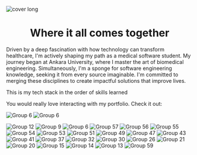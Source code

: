 ![cover long](https://github.com/augusta-dev/augusta-dev/assets/109660213/5144a3e2-ef6d-42d6-899a-60cb0179379c)
<h1 align='center'>Where it all comes together</h1>
<p>Driven by a deep fascination with how technology can transform healthcare, I'm actively shaping my path as a medical software student. My journey began at Ankara University, where I master the art of biomedical engineering. Simultaneously, I'm a sponge for software engineering knowledge, seeking it from every source imaginable. I'm committed to merging these disciplines to create impactful solutions that improve lives.</p>
This is my tech stack in the order of skills learned

You would really love interacting with my portfolio. Check it out: 


![Group 6](https://github.com/augusta-dev/augusta-dev/assets/109660213/7a8b14c9-6b4d-45a9-894a-faf567182711)
![Group 6](https://github.com/augusta-dev/augusta-dev/assets/109660213/7138903e-efdc-4316-815f-f4141cd6bb51)


![Group 12](https://github.com/augusta-dev/augusta-dev/assets/109660213/844bdf21-9770-4a4d-9825-a73de114a821)
![Group 9](https://github.com/augusta-dev/augusta-dev/assets/109660213/eb9ac4e7-d611-404a-ac52-6e54af49d640)
![Group 6](https://github.com/augusta-dev/augusta-dev/assets/109660213/aff87865-9d7c-4f12-9b51-8447dfed1b88)
![Group 57](https://github.com/augusta-dev/augusta-dev/assets/109660213/841f8219-25f0-4073-9fb4-2b942dffb185)
![Group 56](https://github.com/augusta-dev/augusta-dev/assets/109660213/dcbde825-43d5-4af6-8bc3-f8a7ef76fd17)
![Group 55](https://github.com/augusta-dev/augusta-dev/assets/109660213/99efa9bb-4b73-4494-aa5d-cbc0da799899)
![Group 54](https://github.com/augusta-dev/augusta-dev/assets/109660213/0e3da3b7-9094-4447-be7e-5ea622b485b3)
![Group 53](https://github.com/augusta-dev/augusta-dev/assets/109660213/65ff5b51-5c9c-4ce1-8766-ff8e162f3e0f)
![Group 51](https://github.com/augusta-dev/augusta-dev/assets/109660213/f9f873c8-9160-41c9-89b6-33ddb4dcfcf5)
![Group 49](https://github.com/augusta-dev/augusta-dev/assets/109660213/77366a37-cd2a-445c-8cb9-0960826a0ee1)
![Group 47](https://github.com/augusta-dev/augusta-dev/assets/109660213/9148251b-d0d5-4971-8e1d-1dc741fc9fcf)
![Group 43](https://github.com/augusta-dev/augusta-dev/assets/109660213/36db8c3f-85b9-4ad3-b38a-5c51670e383f)
![Group 41](https://github.com/augusta-dev/augusta-dev/assets/109660213/7e3e063d-2488-496a-b7d8-a913e1382656)
![Group 37](https://github.com/augusta-dev/augusta-dev/assets/109660213/3f9361fd-7295-4f39-8c9a-52093caab122)
![Group 32](https://github.com/augusta-dev/augusta-dev/assets/109660213/9e5f8844-5e72-493d-9786-2335a247f943)
![Group 30](https://github.com/augusta-dev/augusta-dev/assets/109660213/66ea9b2d-d6a6-4fdf-b9a6-39b22c7004bb)
![Group 26](https://github.com/augusta-dev/augusta-dev/assets/109660213/ec73f781-7505-4cd6-9903-3564759b68c3)
![Group 21](https://github.com/augusta-dev/augusta-dev/assets/109660213/74a5f253-ced6-4f5f-9733-1f3e5db10ebb)
![Group 20](https://github.com/augusta-dev/augusta-dev/assets/109660213/2dd8e1f2-da28-453d-9189-bc688bb7d7e2)
![Group 15](https://github.com/augusta-dev/augusta-dev/assets/109660213/db8cbbfe-e3ae-4de5-ba5d-3906dd7a3576)
![Group 14](https://github.com/augusta-dev/augusta-dev/assets/109660213/cf18523b-e41f-46df-af59-ee324b2d7e41)
![Group 13](https://github.com/augusta-dev/augusta-dev/assets/109660213/62a05ac8-755b-47a7-9d00-5d164da3c15c)
![Group 59](https://github.com/augusta-dev/augusta-dev/assets/109660213/d11501b8-2af9-4367-bdf6-377a8665394b)

